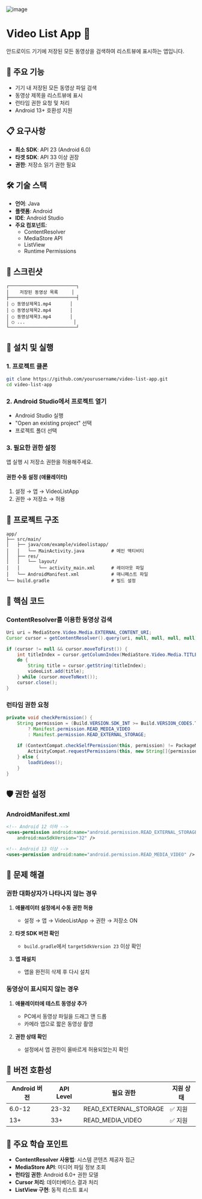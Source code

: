 ![image](https://github.com/user-attachments/assets/8f02607a-26bb-4a98-966a-e47107797249)
# Video List App 📱

안드로이드 기기에 저장된 모든 동영상을 검색하여 리스트뷰에 표시하는 앱입니다.

## 🚀 주요 기능

- 기기 내 저장된 모든 동영상 파일 검색
- 동영상 제목을 리스트뷰에 표시
- 런타임 권한 요청 및 처리
- Android 13+ 호환성 지원

## 📋 요구사항

- **최소 SDK**: API 23 (Android 6.0)
- **타겟 SDK**: API 33 이상 권장
- **권한**: 저장소 읽기 권한 필요

## 🛠️ 기술 스택

- **언어**: Java
- **플랫폼**: Android
- **IDE**: Android Studio
- **주요 컴포넌트**:
  - ContentResolver
  - MediaStore API
  - ListView
  - Runtime Permissions

## 📱 스크린샷

```
┌─────────────────────────┐
│    저장된 동영상 목록     │
├─────────────────────────┤
│ ○ 동영상제목1.mp4       │
│ ○ 동영상제목2.mp4       │
│ ○ 동영상제목3.mp4       │
│ ○ ...                  │
└─────────────────────────┘
```

## 🔧 설치 및 실행

### 1. 프로젝트 클론
```bash
git clone https://github.com/yourusername/video-list-app.git
cd video-list-app
```

### 2. Android Studio에서 프로젝트 열기
- Android Studio 실행
- "Open an existing project" 선택
- 프로젝트 폴더 선택

### 3. 필요한 권한 설정
앱 실행 시 저장소 권한을 허용해주세요.

#### 권한 수동 설정 (애뮬레이터)
1. 설정 → 앱 → VideoListApp
2. 권한 → 저장소 → 허용

## 📁 프로젝트 구조

```
app/
├── src/main/
│   ├── java/com/example/videolistapp/
│   │   └── MainActivity.java          # 메인 액티비티
│   ├── res/
│   │   └── layout/
│   │       └── activity_main.xml      # 레이아웃 파일
│   └── AndroidManifest.xml            # 매니페스트 파일
└── build.gradle                       # 빌드 설정
```

## 🔑 핵심 코드

### ContentResolver를 이용한 동영상 검색
```java
Uri uri = MediaStore.Video.Media.EXTERNAL_CONTENT_URI;
Cursor cursor = getContentResolver().query(uri, null, null, null, null);

if (cursor != null && cursor.moveToFirst()) {
    int titleIndex = cursor.getColumnIndex(MediaStore.Video.Media.TITLE);
    do {
        String title = cursor.getString(titleIndex);
        videoList.add(title);
    } while (cursor.moveToNext());
    cursor.close();
}
```

### 런타임 권한 요청
```java
private void checkPermission() {
    String permission = (Build.VERSION.SDK_INT >= Build.VERSION_CODES.TIRAMISU) 
        ? Manifest.permission.READ_MEDIA_VIDEO 
        : Manifest.permission.READ_EXTERNAL_STORAGE;
        
    if (ContextCompat.checkSelfPermission(this, permission) != PackageManager.PERMISSION_GRANTED) {
        ActivityCompat.requestPermissions(this, new String[]{permission}, PERMISSION_REQUEST_CODE);
    } else {
        loadVideos();
    }
}
```

## 🛡️ 권한 설정

### AndroidManifest.xml
```xml
<!-- Android 12 이하 -->
<uses-permission android:name="android.permission.READ_EXTERNAL_STORAGE" 
    android:maxSdkVersion="32" />

<!-- Android 13 이상 -->
<uses-permission android:name="android.permission.READ_MEDIA_VIDEO" />
```

## 🐛 문제 해결

### 권한 대화상자가 나타나지 않는 경우
1. **애뮬레이터 설정에서 수동 권한 허용**
   - 설정 → 앱 → VideoListApp → 권한 → 저장소 ON

2. **타겟 SDK 버전 확인**
   - `build.gradle`에서 `targetSdkVersion 23` 이상 확인

3. **앱 재설치**
   - 앱을 완전히 삭제 후 다시 설치

### 동영상이 표시되지 않는 경우
1. **애뮬레이터에 테스트 동영상 추가**
   - PC에서 동영상 파일을 드래그 앤 드롭
   - 카메라 앱으로 짧은 동영상 촬영

2. **권한 상태 확인**
   - 설정에서 앱 권한이 올바르게 허용되었는지 확인

## 🔄 버전 호환성

| Android 버전 | API Level | 필요 권한 | 지원 상태 |
|-------------|-----------|-----------|-----------|
| 6.0-12 | 23-32 | READ_EXTERNAL_STORAGE | ✅ 지원 |
| 13+ | 33+ | READ_MEDIA_VIDEO | ✅ 지원 |

## 📝 주요 학습 포인트

- **ContentResolver 사용법**: 시스템 콘텐츠 제공자 접근
- **MediaStore API**: 미디어 파일 정보 조회
- **런타임 권한**: Android 6.0+ 권한 모델
- **Cursor 처리**: 데이터베이스 결과 처리
- **ListView 구현**: 동적 리스트 표시
